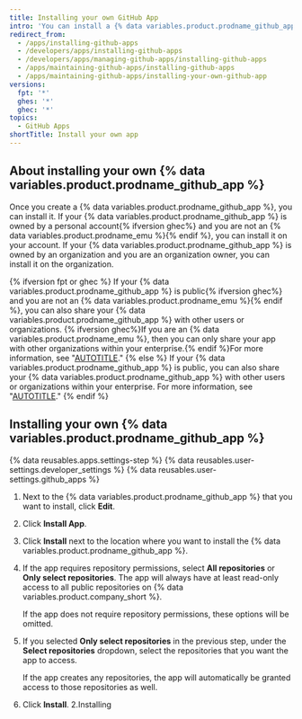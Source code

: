 ```yaml
---
title: Installing your own GitHub App
intro: 'You can install a {% data variables.product.prodname_github_app %} that you created on the personal or organization account that owns the app. If your app is public, the {% data variables.product.prodname_github_app %} can also be installed on other accounts.'
redirect_from:
  - /apps/installing-github-apps
  - /developers/apps/installing-github-apps
  - /developers/apps/managing-github-apps/installing-github-apps
  - /apps/maintaining-github-apps/installing-github-apps
  - /apps/maintaining-github-apps/installing-your-own-github-app
versions:
  fpt: '*'
  ghes: '*'
  ghec: '*'
topics:
  - GitHub Apps
shortTitle: Install your own app
---
```


## About installing your own {% data variables.product.prodname_github_app %}

Once you create a {% data variables.product.prodname_github_app %}, you can install it. If your {% data variables.product.prodname_github_app %} is owned by a personal account{% ifversion ghec%} and you are not an {% data variables.product.prodname_emu %}{% endif %}, you can install it on your account. If your {% data variables.product.prodname_github_app %} is owned by an organization and you are an organization owner, you can install it on the organization.

{% ifversion fpt or ghec %}
If your {% data variables.product.prodname_github_app %} is public{% ifversion ghec%} and you are not an {% data variables.product.prodname_emu %}{% endif %}, you can also share your {% data variables.product.prodname_github_app %} with other users or organizations. {% ifversion ghec%}If you are an {% data variables.product.prodname_emu %}, then you can only share your app with other organizations within your enterprise.{% endif %}For more information, see "[AUTOTITLE](/apps/maintaining-github-apps/sharing-your-github-app)."
{% else %}
If your {% data variables.product.prodname_github_app %} is public, you can also share your {% data variables.product.prodname_github_app %} with other users or organizations within your enterprise. For more information, see "[AUTOTITLE](/apps/maintaining-github-apps/sharing-your-github-app)."
{% endif %}

## Installing your own {% data variables.product.prodname_github_app %}

{% data reusables.apps.settings-step %}
{% data reusables.user-settings.developer_settings %}
{% data reusables.user-settings.github_apps %}
1. Next to the {% data variables.product.prodname_github_app %} that you want to install, click **Edit**.
1. Click **Install App**.
1. Click **Install** next to the location where you want to install the {% data variables.product.prodname_github_app %}.
1. If the app requires repository permissions, select **All repositories** or **Only select repositories**. The app will always have at least read-only access to all public repositories on {% data variables.product.company_short %}.

   If the app does not require repository permissions, these options will be omitted.
1. If you selected **Only select repositories** in the previous step, under the **Select repositories** dropdown, select the repositories that you want the app to access.

   If the app creates any repositories, the app will automatically be granted access to those repositories as well.
1. Click **Install**.
2.Installing
